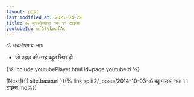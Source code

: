 ```yaml
---
layout: post
last_modified_at: 2021-03-29
title: ॐ अचलोपमाया नमः ११ टाइम्स
youtubeId: mfG7ykwafAc
---
```

 
 
 ॐ अचलोपमाया नमः  
 
 -  जो पहाड़ की तरह बहुत स्थिर हो 
 
  
 
  
 
 
 
 
 
 


{% include youtubePlayer.html id=page.youtubeId %}
 
[Next]({{ site.baseurl }}{% link  split2/_posts/2014-10-03-ॐ बहु मालया नमः ११ टाइम्स.md%})
 
